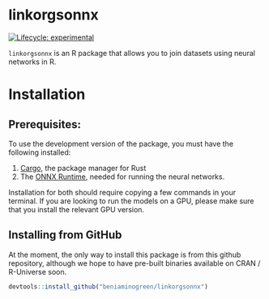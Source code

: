 
# linkorgsonnx

<!-- badges: start -->

[![Lifecycle:
experimental](https://img.shields.io/badge/lifecycle-experimental-orange.svg)](https://lifecycle.r-lib.org/articles/stages.html#experimental)
<!-- badges: end -->

`linkorgsonnx` is an R package that allows you to join datasets using
neural networks in R.

# Installation

## Prerequisites:

To use the development version of the package, you must have the
following installed:

1.  [Cargo](https://www.rust-lang.org/tools/install), the package
    manager for Rust
2.  The [ONNX Runtime](https://www.onnxruntime.ai), needed for running
    the neural networks.

Installation for both should require copying a few commands in your
terminal. If you are looking to run the models on a GPU, please make
sure that you install the relevant GPU version.

## Installing from GitHub

At the moment, the only way to install this package is from this github
repository, although we hope to have pre-built binaries available on
CRAN / R-Universe soon.

``` r
devtools::install_github("beniaminogreen/linkorgsonnx")
```
